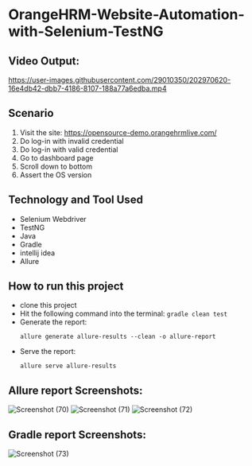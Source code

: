# OrangeHRM-Website-Automation-with-Selenium-TestNG

## Video Output:
https://user-images.githubusercontent.com/29010350/202970620-16e4db42-dbb7-4186-8107-188a77a6edba.mp4

## Scenario
1. Visit the site: https://opensource-demo.orangehrmlive.com/ 
2. Do log-in with invalid credential
3. Do log-in with valid credential
4. Go to dashboard page
5. Scroll down to bottom
6. Assert the OS version

## Technology and Tool Used
- Selenium Webdriver
- TestNG
- Java
- Gradle
- intellij idea 
- Allure

## How to run this project
- clone this project
- Hit the following command into the terminal:
  ```gradle clean test```
- Generate the report:
  ```
  allure generate allure-results --clean -o allure-report
  ```
- Serve the report:
  ```
  allure serve allure-results
  ```     

## Allure report Screenshots:
![Screenshot (70)](https://user-images.githubusercontent.com/29010350/202966487-aadd8618-43fb-4bf8-9553-d372a6605bb4.png)
![Screenshot (71)](https://user-images.githubusercontent.com/29010350/202966495-8be3d4ec-1f5c-478f-9bbe-a43509b14b99.png)
![Screenshot (72)](https://user-images.githubusercontent.com/29010350/202966510-cc1bf699-a60d-4058-a5c2-13d91f3608bf.png)

## Gradle report Screenshots:
![Screenshot (73)](https://user-images.githubusercontent.com/29010350/202966546-b954e2ff-1823-4745-9f87-03eeded453e4.png)




